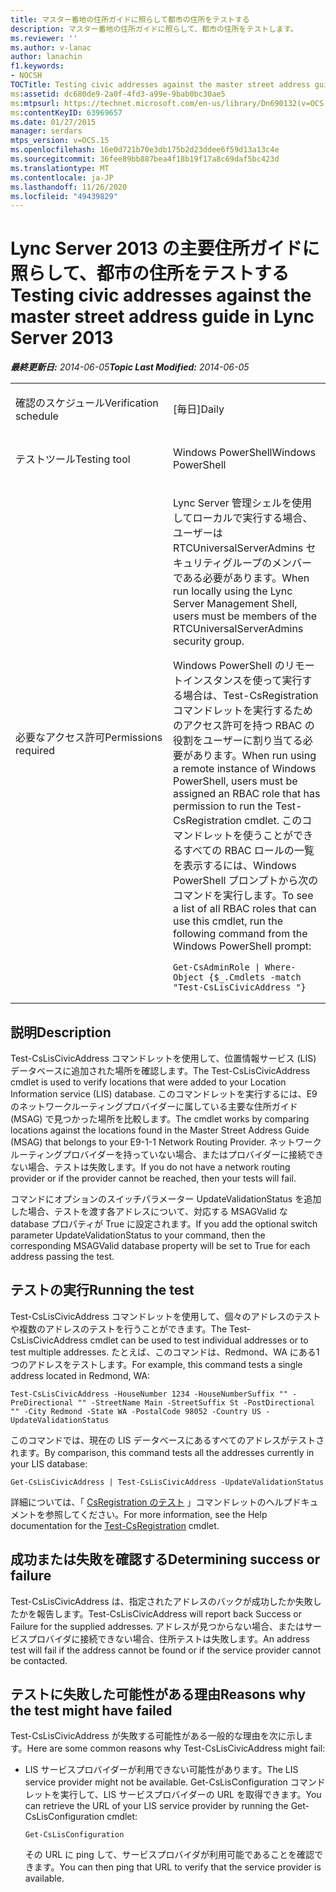 ```yaml
---
title: マスター番地の住所ガイドに照らして都市の住所をテストする
description: マスター番地の住所ガイドに照らして、都市の住所をテストします。
ms.reviewer: ''
ms.author: v-lanac
author: lanachin
f1.keywords:
- NOCSH
TOCTitle: Testing civic addresses against the master street address guide
ms:assetid: dc680de9-2a0f-4fd3-a99e-9bab0bc30ae5
ms:mtpsurl: https://technet.microsoft.com/en-us/library/Dn690132(v=OCS.15)
ms:contentKeyID: 63969657
ms.date: 01/27/2015
manager: serdars
mtps_version: v=OCS.15
ms.openlocfilehash: 16e0d721b70e3db175b2d23ddee6f59d13a13c4e
ms.sourcegitcommit: 36fee89bb887bea4f18b19f17a8c69daf5bc423d
ms.translationtype: MT
ms.contentlocale: ja-JP
ms.lasthandoff: 11/26/2020
ms.locfileid: "49439829"
---
```

# <a name="testing-civic-addresses-against-the-master-street-address-guide-in-lync-server-2013"></a><span data-ttu-id="eda89-103">Lync Server 2013 の主要住所ガイドに照らして、都市の住所をテストする</span><span class="sxs-lookup"><span data-stu-id="eda89-103">Testing civic addresses against the master street address guide in Lync Server 2013</span></span>

<div data-xmlns="http://www.w3.org/1999/xhtml">

<div class="topic" data-xmlns="http://www.w3.org/1999/xhtml" data-msxsl="urn:schemas-microsoft-com:xslt" data-cs="https://msdn.microsoft.com/">

<div data-asp="https://msdn2.microsoft.com/asp">



</div>

<div id="mainSection">

<div id="mainBody"><span data-ttu-id="eda89-104">

<span> </span></span><span class="sxs-lookup"><span data-stu-id="eda89-104">

<span> </span></span></span>

<span data-ttu-id="eda89-105">_**最終更新日:** 2014-06-05_</span><span class="sxs-lookup"><span data-stu-id="eda89-105">_**Topic Last Modified:** 2014-06-05_</span></span>


<table>
<colgroup>
<col style="width: 50%" />
<col style="width: 50%" />
</colgroup>
<tbody>
<tr class="odd">
<td><p><span data-ttu-id="eda89-106">確認のスケジュール</span><span class="sxs-lookup"><span data-stu-id="eda89-106">Verification schedule</span></span></p></td>
<td><p><span data-ttu-id="eda89-107">[毎日]</span><span class="sxs-lookup"><span data-stu-id="eda89-107">Daily</span></span></p></td>
</tr>
<tr class="even">
<td><p><span data-ttu-id="eda89-108">テストツール</span><span class="sxs-lookup"><span data-stu-id="eda89-108">Testing tool</span></span></p></td>
<td><p><span data-ttu-id="eda89-109">Windows PowerShell</span><span class="sxs-lookup"><span data-stu-id="eda89-109">Windows PowerShell</span></span></p></td>
</tr>
<tr class="odd">
<td><p><span data-ttu-id="eda89-110">必要なアクセス許可</span><span class="sxs-lookup"><span data-stu-id="eda89-110">Permissions required</span></span></p></td>
<td><p><span data-ttu-id="eda89-111">Lync Server 管理シェルを使用してローカルで実行する場合、ユーザーは RTCUniversalServerAdmins セキュリティグループのメンバーである必要があります。</span><span class="sxs-lookup"><span data-stu-id="eda89-111">When run locally using the Lync Server Management Shell, users must be members of the RTCUniversalServerAdmins security group.</span></span></p>
<p><span data-ttu-id="eda89-112">Windows PowerShell のリモートインスタンスを使って実行する場合は、Test-CsRegistration コマンドレットを実行するためのアクセス許可を持つ RBAC の役割をユーザーに割り当てる必要があります。</span><span class="sxs-lookup"><span data-stu-id="eda89-112">When run using a remote instance of Windows PowerShell, users must be assigned an RBAC role that has permission to run the Test-CsRegistration cmdlet.</span></span> <span data-ttu-id="eda89-113">このコマンドレットを使うことができるすべての RBAC ロールの一覧を表示するには、Windows PowerShell プロンプトから次のコマンドを実行します。</span><span class="sxs-lookup"><span data-stu-id="eda89-113">To see a list of all RBAC roles that can use this cmdlet, run the following command from the Windows PowerShell prompt:</span></span></p>
<pre><code>Get-CsAdminRole | Where-Object {$_.Cmdlets -match &quot;Test-CsLisCivicAddress &quot;}</code></pre></td>
</tr>
</tbody>
</table>


<div>

## <a name="description"></a><span data-ttu-id="eda89-114">説明</span><span class="sxs-lookup"><span data-stu-id="eda89-114">Description</span></span>

<span data-ttu-id="eda89-115">Test-CsLisCivicAddress コマンドレットを使用して、位置情報サービス (LIS) データベースに追加された場所を確認します。</span><span class="sxs-lookup"><span data-stu-id="eda89-115">The Test-CsLisCivicAddress cmdlet is used to verify locations that were added to your Location Information service (LIS) database.</span></span> <span data-ttu-id="eda89-116">このコマンドレットを実行するには、E9 のネットワークルーティングプロバイダーに属している主要な住所ガイド (MSAG) で見つかった場所を比較します。</span><span class="sxs-lookup"><span data-stu-id="eda89-116">The cmdlet works by comparing locations against the locations found in the Master Street Address Guide (MSAG) that belongs to your E9-1-1 Network Routing Provider.</span></span> <span data-ttu-id="eda89-117">ネットワークルーティングプロバイダーを持っていない場合、またはプロバイダーに接続できない場合、テストは失敗します。</span><span class="sxs-lookup"><span data-stu-id="eda89-117">If you do not have a network routing provider or if the provider cannot be reached, then your tests will fail.</span></span>

<span data-ttu-id="eda89-118">コマンドにオプションのスイッチパラメーター UpdateValidationStatus を追加した場合、テストを渡す各アドレスについて、対応する MSAGValid な database プロパティが True に設定されます。</span><span class="sxs-lookup"><span data-stu-id="eda89-118">If you add the optional switch parameter UpdateValidationStatus to your command, then the corresponding MSAGValid database property will be set to True for each address passing the test.</span></span>

</div>

<div>

## <a name="running-the-test"></a><span data-ttu-id="eda89-119">テストの実行</span><span class="sxs-lookup"><span data-stu-id="eda89-119">Running the test</span></span>

<span data-ttu-id="eda89-120">Test-CsLisCivicAddress コマンドレットを使用して、個々のアドレスのテストや複数のアドレスのテストを行うことができます。</span><span class="sxs-lookup"><span data-stu-id="eda89-120">The Test-CsLisCivicAddress cmdlet can be used to test individual addresses or to test multiple addresses.</span></span> <span data-ttu-id="eda89-121">たとえば、このコマンドは、Redmond、WA にある1つのアドレスをテストします。</span><span class="sxs-lookup"><span data-stu-id="eda89-121">For example, this command tests a single address located in Redmond, WA:</span></span>

    Test-CsLisCivicAddress -HouseNumber 1234 -HouseNumberSuffix "" -PreDirectional "" -StreetName Main -StreetSuffix St -PostDirectional "" -City Redmond -State WA -PostalCode 98052 -Country US -UpdateValidationStatus

<span data-ttu-id="eda89-122">このコマンドでは、現在の LIS データベースにあるすべてのアドレスがテストされます。</span><span class="sxs-lookup"><span data-stu-id="eda89-122">By comparison, this command tests all the addresses currently in your LIS database:</span></span>

    Get-CsLisCivicAddress | Test-CsLisCivicAddress -UpdateValidationStatus

<span data-ttu-id="eda89-123">詳細については、「 [CsRegistration のテスト](https://technet.microsoft.com/library/Gg412737(v=OCS.15)) 」コマンドレットのヘルプドキュメントを参照してください。</span><span class="sxs-lookup"><span data-stu-id="eda89-123">For more information, see the Help documentation for the [Test-CsRegistration](https://technet.microsoft.com/library/Gg412737(v=OCS.15)) cmdlet.</span></span>

</div>

<div>

## <a name="determining-success-or-failure"></a><span data-ttu-id="eda89-124">成功または失敗を確認する</span><span class="sxs-lookup"><span data-stu-id="eda89-124">Determining success or failure</span></span>

<span data-ttu-id="eda89-125">Test-CsLisCivicAddress は、指定されたアドレスのバックが成功したか失敗したかを報告します。</span><span class="sxs-lookup"><span data-stu-id="eda89-125">Test-CsLisCivicAddress will report back Success or Failure for the supplied addresses.</span></span> <span data-ttu-id="eda89-126">アドレスが見つからない場合、またはサービスプロバイダに接続できない場合、住所テストは失敗します。</span><span class="sxs-lookup"><span data-stu-id="eda89-126">An address test will fail if the address cannot be found or if the service provider cannot be contacted.</span></span>

</div>

<div>

## <a name="reasons-why-the-test-might-have-failed"></a><span data-ttu-id="eda89-127">テストに失敗した可能性がある理由</span><span class="sxs-lookup"><span data-stu-id="eda89-127">Reasons why the test might have failed</span></span>

<span data-ttu-id="eda89-128">Test-CsLisCivicAddress が失敗する可能性がある一般的な理由を次に示します。</span><span class="sxs-lookup"><span data-stu-id="eda89-128">Here are some common reasons why Test-CsLisCivicAddress might fail:</span></span>

  - <span data-ttu-id="eda89-129">LIS サービスプロバイダーが利用できない可能性があります。</span><span class="sxs-lookup"><span data-stu-id="eda89-129">The LIS service provider might not be available.</span></span> <span data-ttu-id="eda89-130">Get-CsLisConfiguration コマンドレットを実行して、LIS サービスプロバイダーの URL を取得できます。</span><span class="sxs-lookup"><span data-stu-id="eda89-130">You can retrieve the URL of your LIS service provider by running the Get-CsLisConfiguration cmdlet:</span></span>
    
        Get-CsLisConfiguration 
    
    <span data-ttu-id="eda89-131">その URL に ping して、サービスプロバイダが利用可能であることを確認できます。</span><span class="sxs-lookup"><span data-stu-id="eda89-131">You can then ping that URL to verify that the service provider is available.</span></span>

<span data-ttu-id="eda89-132"></div>

</div>

<span> </span>

</div>

</div>

</span><span class="sxs-lookup"><span data-stu-id="eda89-132"></div>

</div>

<span> </span>

</div>

</div>

</span></span></div>

